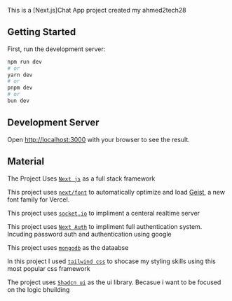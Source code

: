 This is a [Next.js]Chat App project created my ahmed2tech28

## Getting Started

First, run the development server:

```bash
npm run dev
# or
yarn dev
# or
pnpm dev
# or
bun dev
```

## Development Server

Open [http://localhost:3000](http://localhost:3000) with your browser to see the result.

## Material

The Project Uses [`Next js`](https://nextjs.org/) as a full stack framework

This project uses [`next/font`](https://nextjs.org/docs/app/building-your-application/optimizing/fonts) to automatically optimize and load [Geist](https://vercel.com/font), a new font family for Vercel.

This project uses [`socket.io`](https://socket.io/how-to/use-with-nextjs) to impliment a centeral realtime server

This project uses [`Next Auth`](http://next-auth.js.org/) to impliment full authentication system. Incuding password auth and authentication using google

This project uses [`mongodb`](https://mongodb.com) as the dataabse

In this project I used [`tailwind css`](https://tailwindcss.com/) to shocase my styling skills using this most popular css framework

The project uses [`Shadcn ui`](https://ui.shadcn.com/) as the ui library. Becasue i want to be focused on the logic bhuilding
